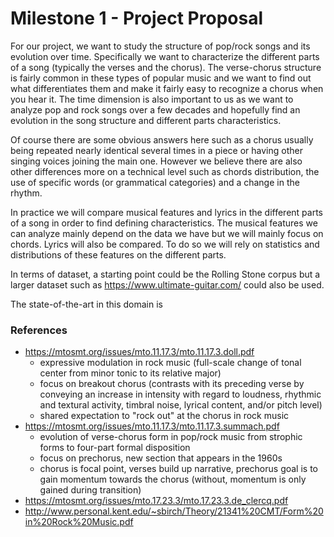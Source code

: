 # Milestone 1 - Project Proposal

For our project, we want to study the structure of pop/rock songs and its evolution over time.
Specifically we want to characterize the different parts of a song (typically the verses and the chorus). 
The verse-chorus structure is fairly common in these types of popular music and we want to find out what differentiates them 
and make it fairly easy to recognize a chorus when you hear it. The time dimension is also important to us as we want to analyze 
pop and rock songs over a few decades and hopefully find an evolution in the song structure and different parts characteristics.

Of course there are some obvious answers here such as a chorus usually being repeated nearly identical several times in a piece or 
having other singing voices joining the main one. However we believe there are also other differences more on a technical level 
such as chords distribution, the use of specific words (or grammatical categories) and a change in the rhythm.

In practice we will compare musical features and lyrics in the different parts of a song in order to find defining characteristics. 
The musical features we can analyze mainly depend on the data we have but we will mainly focus on chords. Lyrics will also be compared. 
To do so we will rely on statistics and distributions of these features on the different parts. 

In terms of dataset, a starting point could be the Rolling Stone corpus but a larger dataset such as https://www.ultimate-guitar.com/ 
could also be used.

The state-of-the-art in this domain is

### References
* https://mtosmt.org/issues/mto.11.17.3/mto.11.17.3.doll.pdf
    * expressive modulation in rock music (full-scale change of tonal center from minor tonic to its relative major)
    * focus on breakout chorus (contrasts with its preceding verse by conveying an increase in intensity with regard to loudness,     rhythmic and textural activity, timbral noise, lyrical content, and/or pitch level)
    * shared expectation to "rock out" at the chorus in rock music
* https://mtosmt.org/issues/mto.11.17.3/mto.11.17.3.summach.pdf
    * evolution of verse-chorus form in pop/rock music from strophic forms to four-part formal disposition
    * focus on prechorus, new section that appears in the 1960s
    * chorus is focal point, verses build up narrative, prechorus goal is to gain momentum towards the chorus (without, momentum is only gained during transition)
* https://mtosmt.org/issues/mto.17.23.3/mto.17.23.3.de_clercq.pdf
* http://www.personal.kent.edu/~sbirch/Theory/21341%20CMT/Form%20in%20Rock%20Music.pdf

